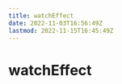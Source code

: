 ```yaml
---
title: watchEffect
date: 2022-11-03T16:56:49Z
lastmod: 2022-11-15T16:45:49Z
---
```


# watchEffect

‍
